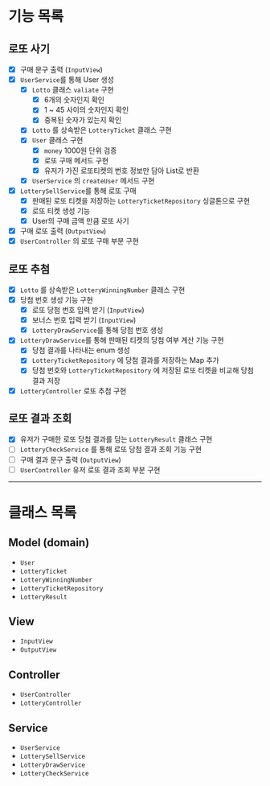 # 기능 목록

## 로또 사기
- [x] 구매 문구 출력 (`InputView`)
- [x] `UserService`를 통해 User 생성
    - [x] `Lotto` 클래스 `valiate` 구현
        - [x] 6개의 숫자인지 확인
        - [x] 1 ~ 45 사이의 숫자인지 확인
        - [x] 중복된 숫자가 있는지 확인
    - [x] `Lotto` 를 상속받은 `LotteryTicket` 클래스 구현
    - [x] `User` 클래스 구현
        - [x] `money` 1000원 단위 검증
        - [x] 로또 구매 메서드 구현
        - [x] 유저가 가진 로또티켓의 번호 정보만 담아 List로 반환
    - [x] `UserService` 의 `createUser` 메서드 구현
- [x] `LotterySellService`를 통해 로또 구매
    - [x] 판매된 로또 티켓을 저장하는 `LotteryTicketRepository` 싱글톤으로 구현
    - [x] 로또 티켓 생성 기능
    - [x] User의 구매 금액 만큼 로또 사기
- [x] 구매 로또 출력 (`OutputView`)
- [x] `UserController` 의 로또 구매 부분 구현

## 로또 추첨
- [x] `Lotto` 를 상속받은 `LotteryWinningNumber` 클래스 구현
- [x] 당첨 번호 생성 기능 구현
    - [x] 로또 당첨 번호 입력 받기 (`InputView`)
    - [x] 보너스 번호 입력 받기 (`InputView`)
    - [x] `LotteryDrawService`를 통해 당첨 번호 생성
- [x] `LotteryDrawService`를 통해 판매된 티켓의 당첨 여부 계산 기능 구현
    - [x] 당첨 결과를 나타내는 enum 생성
    - [x] `LotteryTicketRepository` 에 당첨 결과를 저장하는 Map 추가
    - [x] 당첨 번호와 `LotteryTicketRepository` 에 저장된 로또 티켓을 비교해 당첨 결과 저장
- [x] `LotteryController` 로또 추첨 구현

## 로또 결과 조회
- [x] 유저가 구매한 로또 당첨 결과를 담는 `LotteryResult` 클래스 구현
- [ ] `LotteryCheckService` 를 통해 로또 당첨 결과 조회 기능 구현
- [ ] 구매 결과 문구 출력 (`OutputView`)
- [ ] `UserController` 유저 로또 결과 조회 부분 구현

---

# 클래스 목록
## Model (domain)
- `User`
- `LotteryTicket`
- `LotteryWinningNumber`
- `LotteryTicketRepository`
- `LotteryResult`

## View
- `InputView`
- `OutputView`

## Controller
- `UserController`
- `LotteryController`

## Service
- `UserService`
- `LotterySellService`
- `LotteryDrawService`
- `LotteryCheckService`